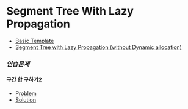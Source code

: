 # Segment Tree With Lazy Propagation

 - [Basic Template](./segment_tree_with_lazy_propagation.cpp)
 - [Segment Tree with Lazy Propagation (without Dynamic allocation)](./segment_tree_with_lazy_propagation_2.cpp)

### ***연습문제***

#### 구간 합 구하기2
 - [Problem](https://www.acmicpc.net/problem/10999)
 - [Solution](./10999.cpp)
